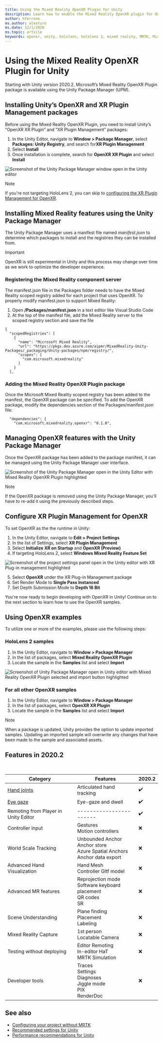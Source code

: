 ```yaml
---
title: Using the Mixed Reality OpenXR Plugin for Unity
description: Learn how to enable the Mixed Reality OpenXR plugin for Unity projects.
author: hferrone
ms.author: alexturn
ms.date: 12/1/2020
ms.topic: article
keywords: openxr, unity, hololens, hololens 2, mixed reality, MRTK, Mixed Reality Toolkit, augmented reality, virtual reality, mixed reality headsets, learn, tutorial, getting started
---
```



# Using the Mixed Reality OpenXR Plugin for Unity

Starting with Unity version 2020.2, Microsoft’s Mixed Reality OpenXR Plugin package is available using the Unity Package Manager (UPM).

## Installing Unity’s OpenXR and XR Plugin Management packages

Before using the Mixed Reality OpenXR Plugin, you need to install Unity’s “OpenXR XR Plugin” and “XR Plugin Management” packages:

1. In the Unity Editor, navigate to **Window > Package Manager**, select **Packages: Unity Registry**, and search for**XR Plugin Management**
2. Select **Install**   
3. Once installation is complete, search for **OpenXR XR Plugin** and select **Install**

![Screenshot of the Unity Package Manager window open in the Unity editor](images/openxr-img-01.png)

> [!NOTE]
> If you're not targeting HoloLens 2, you can skip to [configuring the XR Plugin Management for OpenXR](#configure-xr-plugin-management-for-openxr).

## Installing Mixed Reality features using the Unity Package Manager

The Unity Package Manager uses a manifest file named *manifest.json* to determine which packages to install and the registries they can be installed from.

> [!IMPORTANT]
> OpenXR is still experimental in Unity and this process may change over time as we work to optimize the developer experience.

### Registering the Mixed Reality component server

The manifest.json file in the Packages folder needs to have the Mixed Reality scoped registry added for each project that uses OpenXR. To properly modify manifest.json to support Mixed Reality:

1.	Open **<projectRoot>/Packages/manifest.json** in a text editor like Visual Studio Code
2.	At the top of the manifest file, add the Mixed Reality server to the scoped registry section and save the file

```
{
  "scopedRegistries": [
    {
      "name": "Microsoft Mixed Reality",
      "url": "https://pkgs.dev.azure.com/aipmr/MixedReality-Unity-Packages/_packaging/Unity-packages/npm/registry/",
      "scopes": [
        "com.microsoft.mixedreality"
      ]
    }
  ],
```

### Adding the Mixed Reality OpenXR Plugin package

Once the Microsoft Mixed Reality scoped registry has been added to the manifest, the OpenXR package can be specified.
To add the OpenXR package, modify the dependencies section of the Packages/manifest.json file:

```
  "dependencies": {
    "com.microsoft.mixedreality.openxr": "0.1.0",
```

## Managing OpenXR features with the Unity Package Manager

Once the OpenXR package has been added to the package manifest, it can be managed using the Unity Package Manager user interface.  

![Screenshot of the Unity Package Manager open in the Unity Editor with Mixed Reality OpenXR Plugin highlighted](images/openxr-img-02.png)

> [!Note] 
> If the OpenXR package is removed using the Unity Package Manager, you'll have to re-add it using the previously described steps.

## Configure XR Plugin Management for OpenXR

To set OpenXR as the the runtime in Unity: 

1. In the Unity Editor, navigate to **Edit > Project Settings**
2. In the list of Settings, select **XR Plugin Management**
3. Select **Initialize XR on Startup** and **OpenXR (Preview)**
4. If targeting HoloLens 2, select **Windows Mixed Reality Feature Set**

![Screenshot of the project settings panel open in the Unity editor with XR Plug-in management highlighted](images/openxr-img-03.png)

5. Select **OpenXR** under the XR Plug-in Management package
6. Set Render Mode to **Single Pass Instanced**
7. Set Depth Submission Mode to **Depth 16 Bit**

You're now ready to begin developing with OpenXR in Unity!  Continue on to the next section to learn how to use the OpenXR samples.

## Using OpenXR examples

To utilize one or more of the examples, please use the following steps:

### HoloLens 2 samples

1. In the Unity Editor, navigate to **Window > Package Manager**
2. In the list of packages, select **Mixed Reality OpenXR Plugin**
3. Locate the sample in the **Samples** list and select **Import**

![Screenshot of Unity Package Manager open in Unity editor with Mixed Reality OpenXR Plugin selected and import button highlighted](images/openxr-img-04.png)

### For all other OpenXR samples

1. In the Unity Editor, navigate to **Window > Package Manager**
2. In the list of packages, select **OpenXR XR Plugin**
3. Locate the sample in the **Samples** list and select **Import**

> [!NOTE]
>  When a package is updated, Unity provides the option to update imported samples.  Updating an imported sample will overwrite any changes that have been made to the sample and associated assets.

## Features in 2020.2 

<br>

| Category | Features | 2020.2 |
| --- | --- | --- |
| [Hand joints](hand-eye-in-unity.md) | Articulated hand tracking | ✔️ |
| [Eye gaze](../../design/gaze-and-dwell-eyes.md) | Eye-gaze and dwell | ✔️ |
| Remoting from Player in Unity Editor | ----------------------- | ✔️ |
| Controller input | Gestures <br> Motion controllers | ❌ |
| World Scale Tracking | Unbounded Anchor <br> Anchor store <br> Azure Spatial Anchors <br> Anchor data export | ❌ |
| Advanced Hand Visualization | Hand Mesh <br> Controller Gltf model | ❌ |
| Advanced MR features | Reprojection mode <br> Software keyboard placement <br> QR codes <br> SR | ❌ |
| Scene Understanding | Plane finding <br> Placement <br> Labeling | ❌ |
| Mixed Reality Capture | 1st person <br> Locatable Camera | ❌ |
| Testing without deploying | Editor Remoting <br> In-editor HaT <br> MRTK Simulation | ❌ |
| Developer tools | Traces <br> Settings <br> Diagnoses <br> Jiggle mode <br> PIX <br> RenderDoc | ❌ |

## See also
* [Configuring your project without MRTK](configure-unity-project.md)
* [Recommended settings for Unity](recommended-settings-for-unity.md)
* [Performance recommendations for Unity](performance-recommendations-for-unity.md#how-to-profile-with-unity)